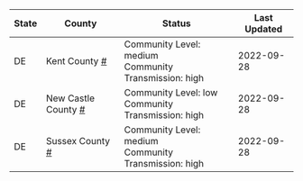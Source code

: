 State | County | Status | Last Updated
--- | --- | --- | --- 
DE | Kent County <a href="#kent_county">#</a> | <a name="kent_county"></a>Community Level: medium<br/>Community Transmission: high | 2022-09-28
DE | New Castle County <a href="#new_castle_county">#</a> | <a name="new_castle_county"></a>Community Level: low<br/>Community Transmission: high | 2022-09-28
DE | Sussex County <a href="#sussex_county">#</a> | <a name="sussex_county"></a>Community Level: medium<br/>Community Transmission: high | 2022-09-28
